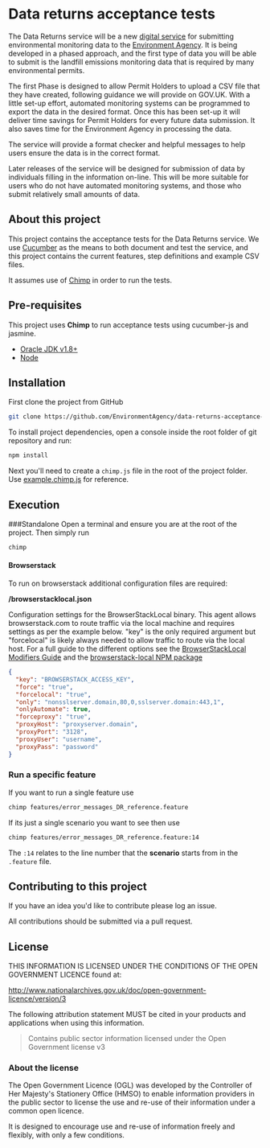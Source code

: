 # Data returns acceptance tests

The Data Returns service will be a new [digital service](https://www.gov.uk/service-manual/digital-by-default) for submitting environmental monitoring data to the [Environment Agency](https://www.gov.uk/government/organisations/environment-agency).  It is being developed in a phased approach, and the first type of data you will be able to submit is the landfill emissions monitoring data that is required by many environmental permits.

The first Phase is designed to allow Permit Holders to upload a CSV file that they have created, following guidance we will provide on GOV.UK.  With a little set-up effort, automated monitoring systems can be programmed to export the data in the desired format. Once this has been set-up it will deliver time savings for Permit Holders for every future data submission. It also saves time for the Environment Agency in processing the data.

The service will provide a format checker and helpful messages to help users ensure the data is in the correct format.

Later releases of the service will be designed for submission of data by individuals filling in the information on-line. This will be more suitable for users who do not have automated monitoring systems, and those who submit relatively small amounts of data.

## About this project

This project contains the acceptance tests for the Data Returns service. We use [Cucumber](https://cucumber.io/) as the means to both document and test the service, and this project contains the current features, step definitions and example CSV files.

It assumes use of [Chimp](https://github.com/xolvio/chimp) in order to run the tests.

## Pre-requisites
This project uses **Chimp** to run acceptance tests using cucumber-js and jasmine.  

* [Oracle JDK v1.8+](http://www.oracle.com/technetwork/java/javase/downloads/jdk8-downloads-2133151.html)
* [Node](https://nodejs.org/en/)

## Installation


First clone the project from GitHub

```bash
git clone https://github.com/EnvironmentAgency/data-returns-acceptance-tests.git
```

To install project dependencies, open a console inside the root folder of git repository and run:

```bash
npm install

```

Next you'll need to create a `chimp.js` file in the root of the project folder. Use [example.chimp.js](example.chimp.js) for reference.

## Execution

###Standalone
Open a terminal and ensure you are at the root of the project. Then simply run

```bash
chimp
```

#### Browserstack
To run on browserstack additional configuration files are required:

**/browserstacklocal.json**

Configuration settings for the BrowserStackLocal binary.  This agent allows browserstack.com to route traffic via the local machine and 
requires settings as per the example below. "key" is the only required argument but "forcelocal" is likely always needed to allow traffic to 
route via the local host.  For a full guide to the different options see  the [BrowserStackLocal Modifiers Guide](https://www.browserstack.com/local-testing#modifiers) 
and the [browserstack-local NPM package](https://www.npmjs.com/package/browserstack-local) 

```json
{
  "key": "BROWSERSTACK_ACCESS_KEY",
  "force": "true",
  "forcelocal": "true",
  "only": "nonsslserver.domain,80,0,sslserver.domain:443,1",
  "onlyAutomate": true,
  "forceproxy": "true",
  "proxyHost": "proxyserver.domain",
  "proxyPort": "3128",
  "proxyUser": "username",
  "proxyPass": "password"
}
```

### Run a specific feature

If you want to run a single feature use

```bash
chimp features/error_messages_DR_reference.feature
```

If its just a single scenario you want to see then use

```bash
chimp features/error_messages_DR_reference.feature:14
```

The `:14` relates to the line number that the **scenario** starts from in the `.feature` file.


## Contributing to this project

If you have an idea you'd like to contribute please log an issue.

All contributions should be submitted via a pull request.

## License

THIS INFORMATION IS LICENSED UNDER THE CONDITIONS OF THE OPEN GOVERNMENT LICENCE found at:

http://www.nationalarchives.gov.uk/doc/open-government-licence/version/3

The following attribution statement MUST be cited in your products and applications when using this information.

> Contains public sector information licensed under the Open Government license v3

### About the license

The Open Government Licence (OGL) was developed by the Controller of Her Majesty's Stationery Office (HMSO) to enable information providers in the public sector to license the use and re-use of their information under a common open licence.

It is designed to encourage use and re-use of information freely and flexibly, with only a few conditions.
